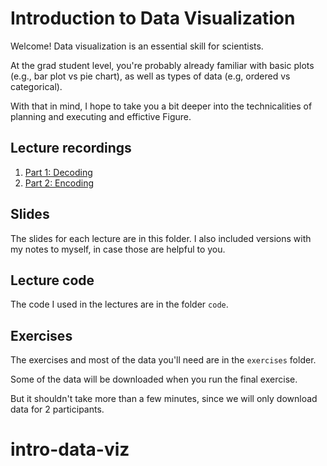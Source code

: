 # Introduction to Data Visualization

Welcome! Data visualization is an essential skill for scientists.

At the grad student level, you're probably already familiar with basic plots
(e.g., bar plot vs pie chart),
as well as types of data (e.g, ordered vs categorical).

With that in mind, I hope to take you a bit deeper into the technicalities of planning
and executing and effictive Figure.

## Lecture recordings

1. [Part 1: Decoding](https://youtu.be/dqf5gmY7vE0)
2. [Part 2: Encoding]()

## Slides

The slides for each lecture are in this folder.
I also included versions with my notes to myself, in case those are helpful to you.

## Lecture code

The code I used in the lectures are in the folder `code`.

## Exercises

The exercises and most of the data you'll need are in the `exercises` folder.

Some of the data will be downloaded when you run the final exercise.

But it shouldn't take more than a few minutes, since we will only download data for 2 participants.
# intro-data-viz
